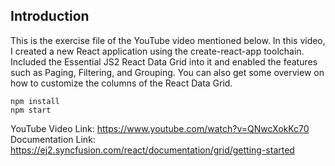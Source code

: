 ## Introduction
This is the exercise file of the YouTube video mentioned below. In this video, I created a new React application using the create-react-app toolchain. Included the Essential JS2 React Data Grid into it and enabled the features such as Paging, Filtering, and Grouping. You can also get some overview on how to customize the columns of the React Data Grid.

```
npm install
npm start
```
YouTube Video Link: https://www.youtube.com/watch?v=QNwcXokKc70
Documentation Link: https://ej2.syncfusion.com/react/documentation/grid/getting-started